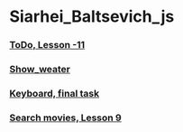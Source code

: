 # Siarhei_Baltsevich_js

### [ToDo, Lesson -11](https://siarheibalt.github.io/Siarhei_Baltsevich_js/2021_03_04-11Lesson)

### [Show_weater](https://siarheibalt.github.io/Siarhei_Baltsevich_js/2021_04_08_show_weater)

### [Keyboard, final task](https://siarheibalt.github.io/Siarhei_Baltsevich_js/2021_03_15-13Lesson)

### [Search movies, Lesson 9](https://siarheibalt.github.io/Siarhei_Baltsevich_js/2021_02_22-9lesson_movies2part/Part2)

